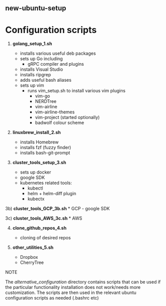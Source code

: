 ## new-ubuntu-setup

# Configuration scripts

1) __golang_setup_1.sh__
    * installs various useful deb packages
    * sets up Go including
        * gRPC compiler and plugins
    * installs Visual Studio
    * installs ripgrep
    * adds useful bash aliases
    * sets up vim
        * runs vim_setup.sh to install various vim plugins
	        * vim-go
	        * NERDTree
	        * vim-airline
	        * vim-airline-themes
	        * vim-project (started optionally)
	        * badwolf colour scheme

2) __linuxbrew_install_2.sh__
    * installs Homebrew
    * installs fzf (fuzzy finder)
    * installs bash-git-prompt

3) __cluster_tools_setup_3.sh__
    * sets up docker
    * google SDK
    * kubernetes related tools:
        * kubectl
        * helm + helm-diff plugin
        * kubectx

3b) __cluster_tools_GCP_3b.sh__
    * GCP - google SDK

3c) __cluster_tools_AWS_3c.sh__
    * AWS

4) __clone_github_repos_4.sh__
    * cloning of desired repos

5) __other_utilities_5.sh__
    * Dropbox
    * CherryTree

NOTE

The *alternative_configuration* directory contains scripts that can be used if the particular
functionality installation does not work/needs more customization. The scripts are then used in the
relevant ubuntu configuration scripts as needed (.bashrc etc)

